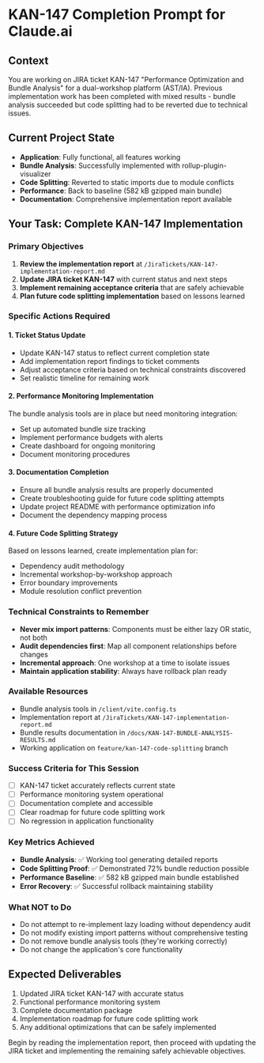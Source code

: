 # KAN-147 Completion Prompt for Claude.ai

## Context
You are working on JIRA ticket KAN-147 "Performance Optimization and Bundle Analysis" for a dual-workshop platform (AST/IA). Previous implementation work has been completed with mixed results - bundle analysis succeeded but code splitting had to be reverted due to technical issues.

## Current Project State
- **Application**: Fully functional, all features working
- **Bundle Analysis**: Successfully implemented with rollup-plugin-visualizer
- **Code Splitting**: Reverted to static imports due to module conflicts
- **Performance**: Back to baseline (582 kB gzipped main bundle)
- **Documentation**: Comprehensive implementation report available

## Your Task: Complete KAN-147 Implementation

### Primary Objectives
1. **Review the implementation report** at `/JiraTickets/KAN-147-implementation-report.md`
2. **Update JIRA ticket KAN-147** with current status and next steps
3. **Implement remaining acceptance criteria** that are safely achievable
4. **Plan future code splitting implementation** based on lessons learned

### Specific Actions Required

#### 1. Ticket Status Update
- Update KAN-147 status to reflect current completion state
- Add implementation report findings to ticket comments
- Adjust acceptance criteria based on technical constraints discovered
- Set realistic timeline for remaining work

#### 2. Performance Monitoring Implementation
The bundle analysis tools are in place but need monitoring integration:
- Set up automated bundle size tracking
- Implement performance budgets with alerts
- Create dashboard for ongoing monitoring
- Document monitoring procedures

#### 3. Documentation Completion
- Ensure all bundle analysis results are properly documented
- Create troubleshooting guide for future code splitting attempts
- Update project README with performance optimization info
- Document the dependency mapping process

#### 4. Future Code Splitting Strategy
Based on lessons learned, create implementation plan for:
- Dependency audit methodology
- Incremental workshop-by-workshop approach
- Error boundary improvements
- Module resolution conflict prevention

### Technical Constraints to Remember
- **Never mix import patterns**: Components must be either lazy OR static, not both
- **Audit dependencies first**: Map all component relationships before changes
- **Incremental approach**: One workshop at a time to isolate issues
- **Maintain application stability**: Always have rollback plan ready

### Available Resources
- Bundle analysis tools in `/client/vite.config.ts`
- Implementation report at `/JiraTickets/KAN-147-implementation-report.md`
- Bundle results documentation in `/docs/KAN-147-BUNDLE-ANALYSIS-RESULTS.md`
- Working application on `feature/kan-147-code-splitting` branch

### Success Criteria for This Session
- [ ] KAN-147 ticket accurately reflects current state
- [ ] Performance monitoring system operational
- [ ] Documentation complete and accessible
- [ ] Clear roadmap for future code splitting work
- [ ] No regression in application functionality

### Key Metrics Achieved
- **Bundle Analysis**: ✅ Working tool generating detailed reports
- **Code Splitting Proof**: ✅ Demonstrated 72% bundle reduction possible
- **Performance Baseline**: ✅ 582 kB gzipped main bundle established
- **Error Recovery**: ✅ Successful rollback maintaining stability

### What NOT to Do
- Do not attempt to re-implement lazy loading without dependency audit
- Do not modify existing import patterns without comprehensive testing
- Do not remove bundle analysis tools (they're working correctly)
- Do not change the application's core functionality

## Expected Deliverables
1. Updated JIRA ticket KAN-147 with accurate status
2. Functional performance monitoring system
3. Complete documentation package
4. Implementation roadmap for future code splitting work
5. Any additional optimizations that can be safely implemented

Begin by reading the implementation report, then proceed with updating the JIRA ticket and implementing the remaining safely achievable objectives.